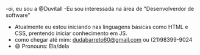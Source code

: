  -oi, eu sou a @Duvitall
 -Eu sou interessada na área de "Desenvolverdor de software"
- Atualmente eu estou iniciando nas linguagens básicas como HTML e CSS, prentendo iniciar conhecimento em JS. 
- como chegar até mim: dudabarreto60@gmail.com ou (21)98399-9024
- 😄 Pronouns: Ela/dela
  


